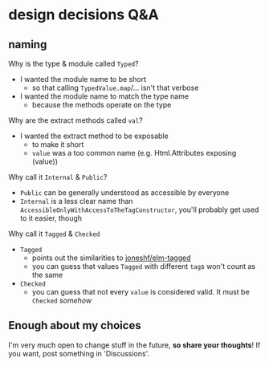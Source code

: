 # design decisions Q&A

## naming

Why is the type & module called `Typed`?
- I wanted the module name to be short
    - so that calling `TypedValue.map`/... isn't that verbose
- I wanted the module name to match the type name
    - because the methods operate on the type

Why are the extract methods called `val`?

- I wanted the extract method to be exposable
    - to make it short
    - `value` was a too common name (e.g. Html.Attributes exposing (value))

Why call it `Internal` & `Public`?

- `Public` can be generally understood as accessible by everyone
- `Internal` is a less clear name than `AccessibleOnlyWithAccessToTheTagConstructor`, you'll probably get used to it easier, though

Why call it `Tagged` & `Checked`

- `Tagged`
    - points out the similarities to [joneshf/elm-tagged](https://package.elm-lang.org/packages/joneshf/elm-tagged/latest/)
    - you can guess that values `Tagged` with different `tag`s won't count as the same
- `Checked`
    - you can guess that not every `value` is considered valid. It must be `Checked` _somehow_

## Enough about my choices

I'm very much open to change stuff in the future, **so share your thoughts**!
If you want, post something in 'Discussions'.
